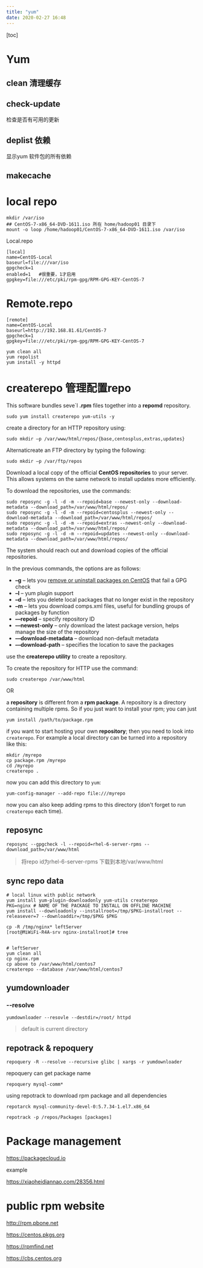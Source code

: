 ```yaml
---
title: "yum"
date: 2020-02-27 16:48
---
```

[toc]



# Yum





## clean 清理缓存



## check-update

检查是否有可用的更新



## deplist 依赖

显示yum 软件包的所有依赖





## makecache



# local repo

```
mkdir /var/iso
## CentOS-7-x86_64-DVD-1611.iso 所在 home/hadoop01 目录下
mount -o loop /home/hadoop01/CentOS-7-x86_64-DVD-1611.iso /var/iso
```



Local.repo

```
[local]
name=CentOS-Local
baseurl=file:///var/iso
gpgcheck=1
enabled=1   #很重要，1才启用
gpgkey=file:///etc/pki/rpm-gpg/RPM-GPG-KEY-CentOS-7
```



# Remote.repo

```
[remote]
name=CentOS-Local
baseurl=http://192.168.81.61/CentOS-7
gpgcheck=1
gpgkey=file:///etc/pki/rpm-gpg/RPM-GPG-KEY-CentOS-7
```



```
yum clean all
yum repolist
yum install -y httpd
```



# createrepo 管理配置repo

This software bundles seve`l **.rpm** files together into a **repomd** repository.

```
sudo yum install createrepo yum-utils -y 
```



 create a directory for an HTTP repository using:

```output
sudo mkdir –p /var/www/html/repos/{base,centosplus,extras,updates}
```

Alternaticreate an FTP directory by typing the following:

```output
sudo mkdir –p /var/ftp/repos
```



Download a local copy of the official **CentOS repositories** to your server. This allows systems on the same network to install updates more efficiently.

To download the repositories, use the commands:

```output
sudo reposync -g -l -d -m --repoid=base --newest-only --download-metadata --download_path=/var/www/html/repos/
sudo reposync -g -l -d -m --repoid=centosplus --newest-only --download-metadata --download_path=/var/www/html/repos/
sudo reposync -g -l -d -m --repoid=extras --newest-only --download-metadata --download_path=/var/www/html/repos/
sudo reposync -g -l -d -m --repoid=updates --newest-only --download-metadata --download_path=/var/www/html/repos/
```

The system should reach out and download copies of the official repositories.

In the previous commands, the options are as follows:



- **–g** – lets you [remove or uninstall packages on CentOS](https://phoenixnap.com/kb/centos-uninstall-remove-package) that fail a GPG check
- **–l** – yum plugin support
- **–d** – lets you delete local packages that no longer exist in the repository
- **–m** – lets you download comps.xml files, useful for bundling groups of packages by function
- **––repoid** – specify repository ID
- **––newest-only** – only download the latest package version, helps manage the size of the repository
- **––download-metadata** – download non-default metadata
- **––download-path** – specifies the location to save the packages



use the **createrepo utility** to create a repository.

To create the repository for HTTP use the command:

```output
sudo createrepo /var/www/html
```



OR

a **repository** is different from a **rpm package**. A repository is a directory containing multiple rpms. So if you just want to install your rpm; you can just

```
yum install /path/to/package.rpm
```

if you want to start hosting your own **repository**; then you need to look into `createrepo`. For example a local directory can be turned into a repository like this:

```
mkdir /myrepo
cp package.rpm /myrepo
cd /myrepo
createrepo .
```

now you can add this directory to `yum`:

```
yum-config-manager --add-repo file:///myrepo
```

now you can also keep adding rpms to this directory (don't forget to run `createrepo` each time).



## reposync

```
reposync --gpgcheck -l --repoid=rhel-6-server-rpms --download_path=/var/www/html
```

> 将repo id为rhel-6-server-rpms 下载到本地/var/www/html





## sync repo data

```
# local linux with public network
yum install yum-plugin-downloadonly yum-utils createrepo
PKG=nginx # NAME OF THE PACKAGE TO INSTALL ON OFFLINE MACHINE
yum install --downloadonly --installroot=/tmp/$PKG-installroot --releasever=7 --downloaddir=/tmp/$PKG $PKG

cp -R /tmp/nginx* leftServer
[root@MiWiFi-R4A-srv nginx-installroot]# tree


# leftServer
yum clean all
cp nginx.rpm 
cp above to /var/www/html/centos7
createrepo --database /var/www/html/centos7
```





## yumdownloader



### --resolve

```
yumdownloader --resovle --destdir=/root/ httpd
```

> default is current directory





## repotrack & repoquery

```
repoquery -R --resolve --recursive glibc | xargs -r yumdownloader
```

repoquery can get package name

```
repoquery mysql-comm*
```





using repotrack to download rpm package and all dependencies

```
repotarck mysql-community-devel-0:5.7.34-1.el7.x86_64
```



```
repotrack -p /repos/Packages [packages]
```





# Package management

https://packagecloud.io

example

https://xiaoheidiannao.com/28356.html







# public rpm website

http://rpm.pbone.net

https://centos.pkgs.org

https://rpmfind.net

https://cbs.centos.org







